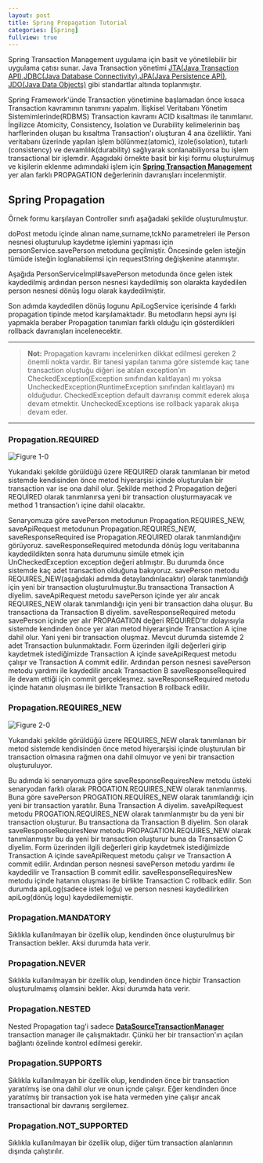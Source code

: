```yaml
---
layout: post
title: Spring Propagation Tutorial
categories: [Spring]
fullview: true
---
```


   Spring Transaction Management uygulama için basit ve yönetilebilir bir uygulama çatısı sunar. Java Transaction yönetimi [JTA(Java Transaction API)](https://en.wikipedia.org/wiki/Java_Transaction_API),[JDBC(Java Database Connectivity)](https://en.wikipedia.org/wiki/Java_Database_Connectivity),[JPA(Java Persistence APİ)](https://en.wikipedia.org/wiki/Java_Persistence_APİ), [JDO(Java Data Objects)](https://en.wikipedia.org/wiki/Java_Data_Objects) gibi standartlar altında toplanmıştır.

Spring Framework'ünde Transaction yönetimine başlamadan önce kısaca Transaction kavramının tanımını yapalım. İlişkisel Veritabanı Yönetim Sistemimlerinde(RDBMS)
Transaction kavramı ACID kısaltması ile tanımlanır. İngilizce Atomicity, Consistency, Isolation ve Durability kelimelerinin baş harflerinden oluşan bu kısaltma Transaction'ı oluşturan 4 ana özelliktir. Yani veritabanı üzerinde yapılan işlem bölünmez(atomic), izole(isolation), tutarlı (consistency) ve devamlılık(durability) sağlıyarak sonlanabiliyorsa bu işlem transactional bir işlemdir. Aşagıdaki örnekte basit bir kişi formu oluşturulmuş ve kişilerin eklenme adımındaki işlem için **[Spring Transaction Management](http://docs.spring.iö/spring/docs/current/spring-framework-reference/html/transaction.html)** yer alan farklı PROPAGATION değerlerinin davranışları incelenmiştir.   


Spring Propagation
-------------

	 
Örnek formu karşılayan Controller sınıfı aşağadaki şekilde oluşturulmuştur.

<script src="https://gist.github.com/muzir/d72290cbc13a2ded646d26aa8bb291d7.js"></script>


doPost metodu içinde alınan name,surname,tckNo parametreleri ile Person nesnesi oluşturulup kaydetme işlemini yapması için personService.savePerson metoduna geçilmiştir. Öncesinde gelen isteğin tümüde isteğin loglanabilemsi için requestString değişkenine atanmıştır.

Aşağıda PersonServiceİmpl#savePerson metodunda önce gelen istek kaydedilmiş ardından person nesnesi kaydedilmiş son olarakta kaydedilen person nesnesi dönüş logu olarak kaydedilmiştir.

<script src="https://gist.github.com/muzir/e923342b38203e609ceed3676e95bef6.js"></script>

Son adımda kaydedilen dönüş logunu ApiLogService içerisinde 4 farklı propagation tipinde metod karşılamaktadır. Bu metodların hepsi aynı işi yapmakla beraber Propagation tanımları farklı olduğu için gösterdikleri rollback davranışları incelenecektir. 

-------

> **Not:** Propagation kavramı incelenirken dikkat edilmesi gereken 2 önemli nokta vardır. Bir tanesi yapılan tanıma göre sistemde kaç tane transaction oluştuğu diğeri ise atılan exception'ın CheckedException(Exception sınıfından kalıtlayan) mı yoksa UncheckedException(RuntimeException sınıfından kalıtlayan) mı olduğudur. CheckedException default davranışı commit ederek akışa devam etmektir. UncheckedExceptions ise rollback yaparak akışa devam eder.

------- 

### Propagation.REQUIRED

![Figure 1-0](http://docs.spring.io/spring/docs/current/spring-framework-reference/html/images/tx_prop_required.png.pagespeed.ce.uQXwKjy4bd.png "Figure 1-0")

Yukarıdaki şekilde görüldüğü üzere REQUIRED olarak tanımlanan bir metod sistemde kendisinden önce metod hiyerarşisi içinde oluşturulan bir transaction var ise ona dahil olur. Şekilde method 2 Propagation değeri REQUİRED olarak tanımlanırsa yeni bir transaction oluşturmayacak ve method 1 transaction'ı içine dahil olacaktır.

<script src="https://gist.github.com/muzir/9b0831c537013f2d6946d4d42e238e7f.js"></script>

Senaryomuza göre savePerson metodunun Propagation.REQUIRES_NEW, saveApiRequest metodunun Propagation.REQUIRES_NEW, saveResponseRequired ise Propagation.REQUIRED olarak tanımlandığını görüyoruz. saveResponseRequired metodunda dönüş logu veritabanına kaydedildikten sonra hata durumunu simüle etmek için UnCheckedException exception değeri atılmıştır. Bu durumda önce sistemde kaç adet transaction olduğuna bakıyoruz. savePerson metodu REQUIRES_NEW(aşağıdaki adımda detaylandırılacaktır) olarak tanımlandığı için yeni bir transaction oluşturulmuştur.Bu transactiona Transaction A diyelim. saveApiRequest metodu savePerson içinde yer alır ancak REQUIRES_NEW olarak tanımlandığı için yeni bir transaction daha oluşur. Bu transactiona da Transaction B diyelim. saveResponseRequired metodu savePerson içinde yer alır PROPAGATION değeri REQUIRED'tır dolayısıyla sistemde kendinden önce yer alan metod hiyerarşinde Transaction A içine dahil olur. Yani yeni bir transaction oluşmaz. Mevcut durumda sistemde 2 adet Transaction bulunmaktadır. Form üzerinden ilgili değerleri girip kaydetmek istediğimizde Transaction A içinde saveApiRequest metodu çalışır ve Transaction A commit edilir. Ardından person nesnesi savePerson metodu yardımı ile kaydedilir ancak Transaction B saveResponseRequired ile devam ettiği için commit gerçekleşmez. saveResponseRequired metodu içinde hatanın oluşması ile birlikte Transaction B rollback edilir.


### Propagation.REQUIRES_NEW

![Figure 2-0](http://docs.spring.io/spring/docs/current/spring-framework-reference/html/images/tx_prop_requires_new.png.pagespeed.ce.iS9IQ4bj8A.png "Figure 2-0")

Yukarıdaki şekilde görüldüğü üzere REQUIRES_NEW olarak tanımlanan bir metod sistemde kendisinden önce metod hiyerarşisi içinde oluşturulan bir transaction olmasına rağmen ona dahil olmuyor ve yeni bir transaction oluşturuluyor.

<script src="https://gist.github.com/muzir/1ecd2a6758acf93bba4eda01a3490f10.js"></script>

Bu adımda ki senaryomuza göre saveResponseRequiresNew metodu üsteki senaryodan farklı olarak PROGATION.REQUIRES_NEW olarak tanımlanmış. Buna göre savePerson PROGATION.REQUİRES_NEW olarak tanımlandığı için yeni bir transaction yaratılır. Buna Transaction A diyelim. saveApiRequest metodu PROGATION.REQUİRES_NEW olarak tanımlanmıştır bu da yeni bir transaction oluşturur. Bu transactiona da Transaction B diyelim. Son olarak saveResponseRequiresNew metodu PROPAGATION.REQUIRES_NEW olarak tanımlanmıştır bu da yeni bir transaction oluşturur buna da Transaction C diyelim. Form üzerinden ilgili değerleri girip kaydetmek istediğimizde Transaction A içinde saveApiRequest metodu çalışır ve Transaction A commit edilir. Ardından person nesnesi savePerson metodu yardımı ile kaydedilir ve Transaction B commit edilir. saveResponseRequiresNew metodu içinde hatanın oluşması ile birlikte Transaction C rollback edilir. Son durumda apiLog(sadece istek loğu) ve person nesnesi kaydedilirken apiLog(dönüş logu) kaydedilememiştir.

### Propagation.MANDATORY

<script src="https://gist.github.com/muzir/411d0aaf6773f317dd0f45c95506b3ea.js"></script>

Sıklıkla kullanılmayan bir özellik olup, kendinden önce oluşturulmuş bir Transaction bekler. Aksi durumda hata verir.

### Propagation.NEVER

<script src="https://gist.github.com/muzir/2a0d4bf95d10795b8df291a70c16db83.js"></script>

Sıklıkla kullanılmayan bir özellik olup, kendinden önce hiçbir Transaction oluşturulmamış olamsini bekler. Aksi durumda hata verir.

### Propagation.NESTED

Nested Propagation tag'i sadece **[DataSourceTransactionManager](http://docs.spring.iö/spring-framework/docs/2.5.x/api/org/springframework/jdbc/datasource/DataSourceTransactionManager.html)** transaction manager ile çalışmaktadır. Çünkü her bir transaction'ın açılan bağlantı özelinde kontrol edilmesi gerekir.

### Propagation.SUPPORTS

Sıklıkla kullanılmayan bir özellik olup, kendinden önce bir transaction yaratılmış ise ona dahil olur ve onun içnde çalışır. Eğer kendinden önce yaratılmış bir transaction yok ise hata vermeden yine çalışır ancak transactional bir davranış sergilemez.

### Propagation.NOT_SUPPORTED

Sıklıkla kullanılmayan bir özellik olup, diğer tüm transaction alanlarının dışında çalıştırılır.

